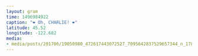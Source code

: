 ```yaml
---
layout: gram
time: 1496984922
caption: "❤️ Oh, CHARLIE! ❤️"
latitude: 45.52
longitude: -122.682
media:
- media/posts/201706/19050980_472617443072527_7095642837529657344_n_17883820960013236.jpg
---
```

